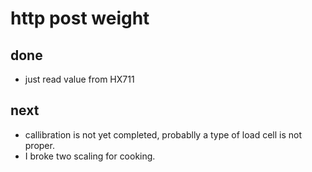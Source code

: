 # http post weight

## done
* just read value from HX711

## next
* callibration is not yet completed, probablly a type of load cell is not proper.
* I broke two scaling for cooking.
